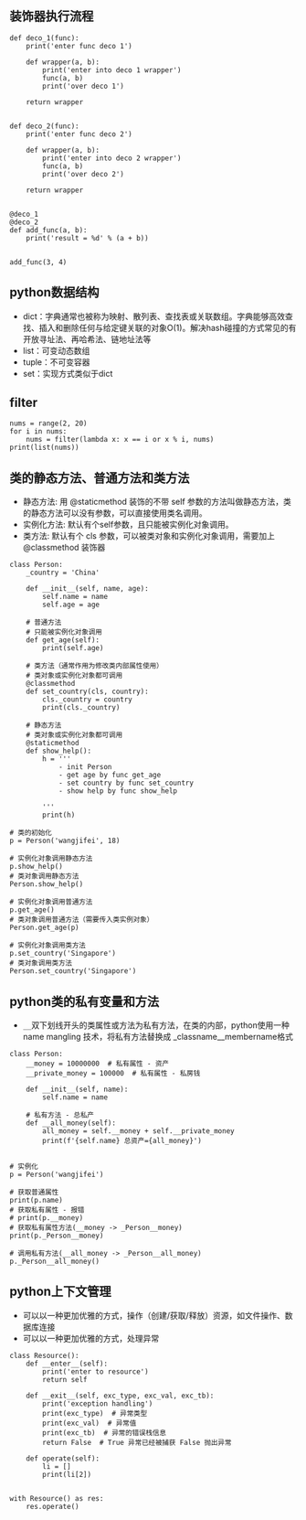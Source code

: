 ## 装饰器执行流程
```
def deco_1(func):
    print('enter func deco 1')

    def wrapper(a, b):
        print('enter into deco 1 wrapper')
        func(a, b)
        print('over deco 1')

    return wrapper


def deco_2(func):
    print('enter func deco 2')

    def wrapper(a, b):
        print('enter into deco 2 wrapper')
        func(a, b)
        print('over deco 2')

    return wrapper


@deco_1
@deco_2
def add_func(a, b):
    print('result = %d' % (a + b))


add_func(3, 4)

```
## python数据结构
 - dict：字典通常也被称为映射、散列表、查找表或关联数组。字典能够高效查找、插入和删除任何与给定键关联的对象O(1)。解决hash碰撞的方式常见的有开放寻址法、再哈希法、链地址法等
 - list：可变动态数组
 - tuple：不可变容器
 - set：实现方式类似于dict

## filter
```
nums = range(2, 20)
for i in nums:
    nums = filter(lambda x: x == i or x % i, nums)
print(list(nums))

```
## 类的静态方法、普通方法和类方法
- 静态方法: 用 @staticmethod 装饰的不带 self 参数的方法叫做静态方法，类的静态方法可以没有参数，可以直接使用类名调用。
- 实例化方法: 默认有个self参数，且只能被实例化对象调用。
- 类方法: 默认有个 cls 参数，可以被类对象和实例化对象调用，需要加上 @classmethod 装饰器
```
class Person:
    _country = 'China'

    def __init__(self, name, age):
        self.name = name
        self.age = age

    # 普通方法
    # 只能被实例化对象调用
    def get_age(self):
        print(self.age)

    # 类方法（通常作用为修改类内部属性使用）
    # 类对象或实例化对象都可调用
    @classmethod
    def set_country(cls, country):
        cls._country = country
        print(cls._country)

    # 静态方法
    # 类对象或实例化对象都可调用
    @staticmethod
    def show_help():
        h = '''
            - init Person 
            - get age by func get_age
            - set country by func set_country
            - show help by func show_help
        
        '''
        print(h)

# 类的初始化
p = Person('wangjifei', 18)

# 实例化对象调用静态方法
p.show_help()
# 类对象调用静态方法
Person.show_help()

# 实例化对象调用普通方法
p.get_age()
# 类对象调用普通方法（需要传入类实例对象）
Person.get_age(p)

# 实例化对象调用类方法
p.set_country('Singapore')
# 类对象调用类方法
Person.set_country('Singapore')

```
## python类的私有变量和方法
- `__`双下划线开头的类属性或方法为私有方法，在类的内部，python使用一种 name mangling 技术，将私有方法替换成 _classname__membername格式
```
class Person:
    __money = 10000000  # 私有属性 - 资产
    __private_money = 100000  # 私有属性 - 私房钱

    def __init__(self, name):
        self.name = name

    # 私有方法 - 总私产
    def __all_money(self):
        all_money = self.__money + self.__private_money
        print(f'{self.name} 总资产={all_money}')


# 实例化
p = Person('wangjifei')

# 获取普通属性
print(p.name)
# 获取私有属性 - 报错
# print(p.__money)
# 获取私有属性方法(__money -> _Person__money)
print(p._Person__money)

# 调用私有方法(__all_money -> _Person__all_money)
p._Person__all_money()
```

## python上下文管理
- 可以以一种更加优雅的方式，操作（创建/获取/释放）资源，如文件操作、数据库连接
- 可以以一种更加优雅的方式，处理异常
```
class Resource():
    def __enter__(self):
        print('enter to resource')
        return self

    def __exit__(self, exc_type, exc_val, exc_tb):
        print('exception handling')
        print(exc_type)  # 异常类型
        print(exc_val)  # 异常值
        print(exc_tb)  # 异常的错误栈信息
        return False  # True 异常已经被捕获 False 抛出异常

    def operate(self):
        li = []
        print(li[2])


with Resource() as res:
    res.operate()
```
